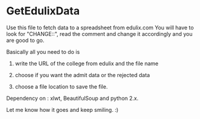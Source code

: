 # GetEdulixData
Use this file to fetch data to a spreadsheet from edulix.com
You will have to look for "CHANGE::", read the comment and change it accordingly and you are good to go.

Basically all you need to do is 

1. write the URL of the college from edulix and the file name

2. choose if you want the admit data or the rejected data

3. choose a file location to save the file.

Dependency on : xlwt, BeautifulSoup and python 2.x.

Let me know how it goes and keep smiling. :)
